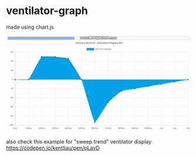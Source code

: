 # ventilator-graph


made using chart.js

![Alt Text](demo.gif)



also check this example for "sweep trend" ventilator display
https://codepen.io/kentliau/pen/pLavD

